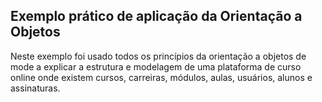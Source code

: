 ## Exemplo prático de aplicação da Orientação a Objetos

Neste exemplo foi usado todos os princípios da orientação a objetos de mode a explicar a estrutura e modelagem de uma plataforma de curso online onde existem cursos, carreiras, módulos, aulas, usuários, alunos e assinaturas.
